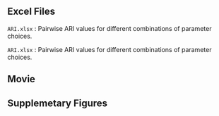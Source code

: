 ## Excel Files

`ARI.xlsx` : Pairwise ARI values for different combinations of parameter choices.

`ARI.xlsx` : Pairwise ARI values for different combinations of parameter choices.

## Movie

## Supplemetary Figures
